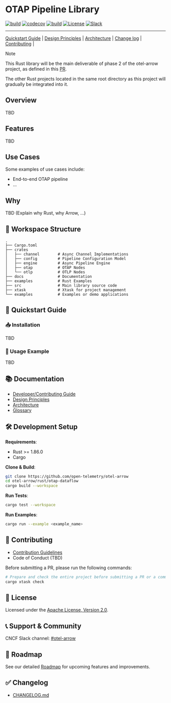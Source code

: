 # OTAP Pipeline Library

[![build](https://github.com/open-telemetry/otel-arrow/actions/workflows/rust-ci.yml/badge.svg)](https://github.com/open-telemetry/otel-arrow/actions/workflows/rust-ci.yml)
[![codecov](https://codecov.io/gh/open-telemetry/otel-arrow/graph/badge.svg?token=tmWKFoMT2G)](https://codecov.io/gh/open-telemetry/otel-arrow)
[![build](https://github.com/open-telemetry/otel-arrow/actions/workflows/rust-audit.yml/badge.svg)](https://github.com/open-telemetry/otel-arrow/actions/workflows/rust-audit.yml)
[![License](https://img.shields.io/badge/License-Apache_2.0-blue.svg)](https://opensource.org/licenses/Apache-2.0)
[![Slack](https://img.shields.io/badge/Slack-OTEL_Arrow-purple)](https://cloud-native.slack.com/archives/C07S4Q67LTF)

----

[Quickstart Guide](#-quickstart-guide)
| [Design Principles](docs/design-principles.md)
| [Architecture](docs/architecture.md) | [Change log](CHANGELOG.md)
| [Contributing](CONTRIBUTING.md) |

> [!NOTE]
> This Rust library will be the main deliverable of phase 2 of the
> otel-arrow project, as defined in this
> [PR](https://github.com/open-telemetry/community/pull/2634).
>
> The other Rust projects located in the same root directory as this project
> will gradually be integrated into it.

## Overview

TBD

## Features

TBD

## Use Cases

Some examples of use cases include:

- End-to-end OTAP pipeline
- ...

## Why

TBD (Explain why Rust, why Arrow, ...)

## 🚧 Workspace Structure

```text
.
├── Cargo.toml
├── crates
│   ├── channel        # Async Channel Implementations
│   ├── config         # Pipeline Configuration Model
│   ├── engine         # Async Pipeline Engine
│   ├── otap           # OTAP Nodes
│   └── otlp           # OTLP Nodes
├── docs               # Documentation
├── examples           # Rust Examples
├── src                # Main library source code
├── xtask              # Xtask for project management
└── examples           # Examples or demo applications
```

## 🚀 Quickstart Guide

### 📥 Installation

TBD

### 🎯 Usage Example

TBD

## 📚 Documentation

- [Developer/Contributing Guide](CONTRIBUTING.md)
- [Design Principles](docs/design-principles.md)
- [Architecture](docs/architecture.md)
- [Glossary](docs/glossary.md)

## 🛠️ Development Setup

**Requirements**:

- Rust >= 1.86.0
- Cargo

**Clone & Build**:

```bash
git clone https://github.com/open-telemetry/otel-arrow
cd otel-arrow/rust/otap-dataflow
cargo build --workspace
```

**Run Tests**:

```bash
cargo test --workspace
```

**Run Examples**:

```bash
cargo run --example <example_name>
```

## 🧩 Contributing

- [Contribution Guidelines](CONTRIBUTING.md)
- Code of Conduct (TBD)

Before submitting a PR, please run the following commands:

```bash
# Prepare and check the entire project before submitting a PR or a commit
cargo xtask check
```

## 📝 License

Licensed under the [Apache License, Version 2.0](LICENSE).

## 📞 Support & Community

CNCF Slack channel: [#otel-arrow](https://slack.cncf.io/)

## 🌟 Roadmap

See our detailed [Roadmap](ROADMAP.md) for upcoming features and improvements.

## ✅ Changelog

- [CHANGELOG.md](CHANGELOG.md)
